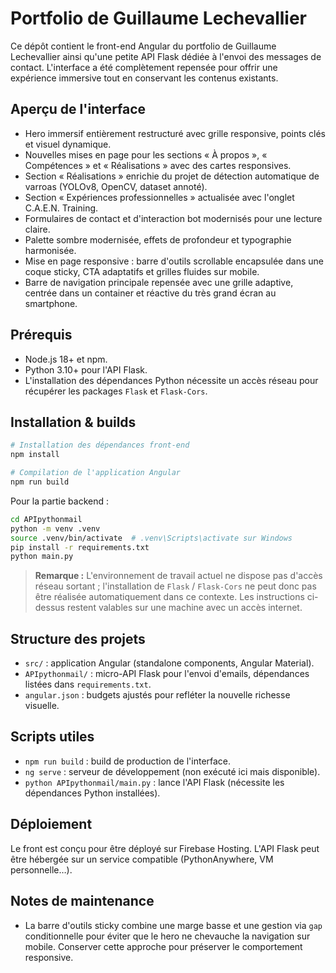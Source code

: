 # Portfolio de Guillaume Lechevallier

Ce dépôt contient le front-end Angular du portfolio de Guillaume Lechevallier ainsi qu'une petite API Flask dédiée à l'envoi des messages de contact. L'interface a été complètement repensée pour offrir une expérience immersive tout en conservant les contenus existants.

## Aperçu de l'interface

- Hero immersif entièrement restructuré avec grille responsive, points clés et visuel dynamique.
- Nouvelles mises en page pour les sections « À propos », « Compétences » et « Réalisations » avec des cartes responsives.
- Section « Réalisations » enrichie du projet de détection automatique de varroas (YOLOv8, OpenCV, dataset annoté).
- Section « Expériences professionnelles » actualisée avec l'onglet C.A.E.N. Training.
- Formulaires de contact et d'interaction bot modernisés pour une lecture claire.
- Palette sombre modernisée, effets de profondeur et typographie harmonisée.
- Mise en page responsive : barre d'outils scrollable encapsulée dans une coque sticky, CTA adaptatifs et grilles fluides sur mobile.
- Barre de navigation principale repensée avec une grille adaptive, centrée dans un container et réactive du très grand écran au smartphone.

## Prérequis

- Node.js 18+ et npm.
- Python 3.10+ pour l'API Flask.
- L'installation des dépendances Python nécessite un accès réseau pour récupérer les packages `Flask` et `Flask-Cors`.

## Installation & builds

```bash
# Installation des dépendances front-end
npm install

# Compilation de l'application Angular
npm run build
```

Pour la partie backend :

```bash
cd APIpythonmail
python -m venv .venv
source .venv/bin/activate  # .venv\Scripts\activate sur Windows
pip install -r requirements.txt
python main.py
```

> **Remarque :** L'environnement de travail actuel ne dispose pas d'accès réseau sortant ; l'installation de `Flask` / `Flask-Cors` ne peut donc pas être réalisée automatiquement dans ce contexte. Les instructions ci-dessus restent valables sur une machine avec un accès internet.

## Structure des projets

- `src/` : application Angular (standalone components, Angular Material).
- `APIpythonmail/` : micro-API Flask pour l'envoi d'emails, dépendances listées dans `requirements.txt`.
- `angular.json` : budgets ajustés pour refléter la nouvelle richesse visuelle.

## Scripts utiles

- `npm run build` : build de production de l'interface.
- `ng serve` : serveur de développement (non exécuté ici mais disponible).
- `python APIpythonmail/main.py` : lance l'API Flask (nécessite les dépendances Python installées).

## Déploiement

Le front est conçu pour être déployé sur Firebase Hosting. L'API Flask peut être hébergée sur un service compatible (PythonAnywhere, VM personnelle…).

## Notes de maintenance

- La barre d'outils sticky combine une marge basse et une gestion via `gap` conditionnelle pour éviter que le hero ne chevauche la navigation sur mobile. Conserver cette approche pour préserver le comportement responsive.

